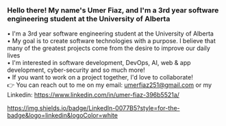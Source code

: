 ### Hello there! My name's Umer Fiaz, and I'm a 3rd year software engineering student at the University of Alberta

• I'm a 3rd year software engineering student at the University of Alberta   
• My goal is to create software technologies with a purpose. I believe that many of the greatest projects come from the desire to improve our daily lives     
• I'm interested in software development, DevOps, AI, web & app development, cyber-security and so much more!    
• If you want to work on a project together, I'd love to collaborate!    
:point_right: You can reach out to me on my email: umerfiaz251@gmail.com or my Linkedin: https://www.linkedin.com/in/umer-fiaz-396b5521a/

https://img.shields.io/badge/LinkedIn-0077B5?style=for-the-badge&logo=linkedin&logoColor=white
